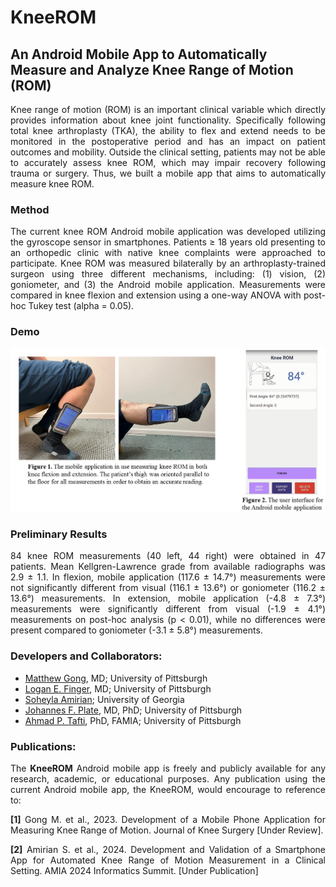 # KneeROM
## An Android Mobile App to Automatically Measure and Analyze Knee Range of Motion (ROM)
<p align="justify">Knee range of motion (ROM) is an important clinical variable which directly provides information about knee joint functionality. Specifically following total knee arthroplasty (TKA), the ability to flex and extend needs to be monitored in the postoperative period and has an impact on patient outcomes and mobility. Outside the clinical setting, patients may not be able to accurately assess knee ROM, which may impair recovery following trauma or surgery. Thus, we built a mobile app that aims to automatically measure knee ROM.</p>

### Method
<p align="justify">The current knee ROM Android mobile application was developed utilizing the gyroscope sensor in smartphones. Patients ≥ 18 years old presenting to an orthopedic clinic with native knee complaints were approached to participate. Knee ROM was measured bilaterally by an arthroplasty-trained surgeon using three different mechanisms, including: (1) vision, (2) goniometer, and (3) the Android mobile application. Measurements were compared in knee flexion and extension using a one-way ANOVA with post-hoc Tukey test (alpha = 0.05).</p>

### Demo

![alt text](https://github.com/pitthexai/KneeROM/blob/main/Data/GitHub_KneeROM_PittHexAI.png  "KneeROM")

### Preliminary Results
<p align="justify">84 knee ROM measurements (40 left, 44 right) were obtained in 47 patients. Mean Kellgren-Lawrence grade from available radiographs was 2.9 ± 1.1.  In flexion, mobile application (117.6 ± 14.7°) measurements were not significantly different from visual (116.1 ± 13.6°) or goniometer (116.2 ± 13.6°) measurements. In extension, mobile application (-4.8  ± 7.3°) measurements were significantly different from visual (-1.9 ± 4.1°) measurements on post-hoc analysis (p < 0.01), while no differences were present compared to goniometer (-3.1 ± 5.8°) measurements.</p>

### Developers and Collaborators: 
+ <a href="https://www.orthonet.pitt.edu/people/matthew-gong-md" target="_blank">Matthew Gong</a>, MD; University of Pittsburgh
+ <a href="" target="_blank">Logan E. Finger</a>, MD; University of Pittsburgh
+ <a href="https://amiielab.github.io/" target="_blank">Soheyla Amirian</a>; University of Georgia
+ <a href="https://www.orthonet.pitt.edu/people/f-johannes-plate-md-phd" target="_blank">Johannes F. Plate</a>, MD, PhD; University of Pittsburgh
+ <a href="https://pitthexai.github.io" target="_blank">Ahmad P. Tafti</a>, PhD, FAMIA; University of Pittsburgh

### Publications:

<p align="justify">The <strong>KneeROM</strong> Android mobile app is freely and publicly available for any research, academic, or educational purposes. Any publication using the current Android mobile app, the KneeROM, would encourage to reference to:
<p align="justify">
<strong>[1]</strong> Gong M. et al., 2023. Development of a Mobile Phone Application for Measuring Knee Range of Motion. Journal of Knee Surgery [Under Review]. </p>
<p align="justify">
<strong>[2]</strong> Amirian S. et al., 2024. Development and Validation of a Smartphone App for Automated Knee Range of Motion Measurement in a Clinical Setting. AMIA 2024 Informatics Summit. [Under Publication]
</p>

